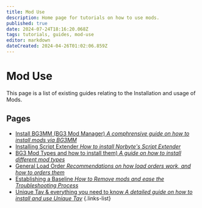 ```yaml
---
title: Mod Use
description: Home page for tutorials on how to use mods.
published: true
date: 2024-07-24T18:16:20.068Z
tags: tutorials, guides, mod-use
editor: markdown
dateCreated: 2024-04-26T01:02:06.859Z
---
```


# Mod Use
This page is a list of existing guides relating to the Installation and usage of Mods.

## Pages 
- [Install BG3MM (BG3 Mod Manager) *A comphrensive guide on how to install mods via BG3MM*](Tutorials/Mod-Use/Installation-Of-BG3MM)
- [Installing Script Extender *How to install Norbyte's Script Extender*](/Tutorials/Installing-Script-Extender)
- [BG3 Mod Types and how to install them) *A guide on how to install different mod types*](/Mod-Usage/BG3-Mod-Types-and-how-to-install-them)
- [General Load Order *Recommendations on how load orders work, and how to orders them*](general-load-order)
- [Establishing a Baseline *How to Remove mods and ease the Troubleshooting Process*](How-to-remove-mods)
- [Unique Tav & everything you need to know *A detailed guide on how to install and use Unique Tav*](/Tutorials/Mod-Use/Unique-Tav-Everything-you-need-to-know)
{.links-list}